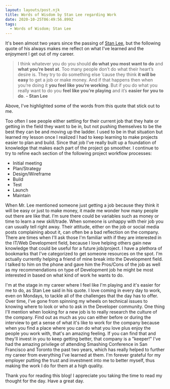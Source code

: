 ```yaml
---
layout: layouts/post.njk
title: Words of Wisdom by Stan Lee regarding Work
date: 2020-10-25T06:49:56.899Z
tags:
  - Words of Wisdom; Stan Lee
---
```

It's been almost two years since the passing of [Stan Lee](https://en.wikipedia.org/wiki/Stan_Lee), but the following quote of his always makes me reflect on what I've learned and the enjoyment I get out of my career.

> I think whatever you do you should **do what you most want to do** and **what you’re best at**. Too many people don’t do what their heart’s desire is. They try to do something else ’cause they think **it will be easy** to get a job or make money. And if that happens then when you’re doing it **you feel like you’re working**. But if you do what you really want to do you **feel like you’re playing** and it’s **easier for you to do**. **\- Stan Lee**

Above, I've highlighted some of the words from this quote that stick out to me.

Too often I see people either settling for their current job that they hate or getting in the field they want to be in, but not pushing themselves to be the best they can be and moving up the ladder. I used to be in that situation but learned my lesson once I realized I had to keep learning to make projects easier to plan and build. Since that job I've really built up a foundation of knowledge that makes each part of the project go smoother. I continue to try to refine each section of the following project workflow processes:

* Initial meeting
* Plan/Strategy
* Design/Wireframe
* Build
* Test
* Launch
* Maintain

When Mr. Lee mentioned someone just getting a job because they think it will be easy or just to make money, it made me wonder how many people out there are like that. I'm sure there could be variables such as money or time to learn a new skill/trade. When someone is unhappy with their job you can usually tell right away. Their attitude, either on the job or social media posts complaining about it, can often be a bad reflection on the company. There are times when I'll ask those I'm familiar with if they are interested in the IT/Web Development field, because I love helping others gain new knowledge that could be useful for a future job/project. I have a plethora of bookmarks that I've categorized to get someone resources on the spot. I'm actually currently helping a friend of mine break into the Development field. I talked to him on the phone and gave him the Pros/Cons of the job as well as my recommendations on type of Development job he might be most interested in based on what kind of work he wants to do.

I'm at the stage in my career where I feel like I'm playing and it's easier for me to do, as Stan Lee said in his quote. I love coming in every day to work, even on Mondays, to tackle all of the challenges that the day has to offer. Over time, I've gone from spinning my wheels on technical issues to knowing where to look or who to ask in the Developer community. One thing I'll mention when looking for a new job is to really research the culture of the company. Find out as much as you can either before or during the interview to get a sense of what it's like to work for the company because when you find a place where you can do what you love plus enjoy the people you work with, that's an amazing feeling. If you can find that and they'll invest in you to keep getting better, that company is a "keeper!" I've had the amazing privilege of attending Smashing Conference in San Francisco and Toronto the past two years, which has really helped to further my career from everything I've learned at them. I'm forever grateful for my employer putting the trust and investment into me to better myself, thus making the work I do for them at a high quality.

Thank you for reading this blog! I appreciate you taking the time to read my thought for the day. Have a great day.